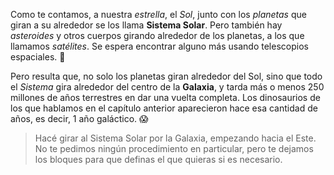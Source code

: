 Como te contamos, a nuestra _estrella_, el _Sol_, junto con los _planetas_ que giran a su alrededor se los llama **Sistema Solar**. Pero también hay _asteroides_ y otros cuerpos girando alrededor de los planetas, a los que llamamos _satélites_. Se espera encontrar alguno más usando telescopios espaciales. :telescope:

Pero resulta que, no solo los planetas giran alrededor del Sol, sino que todo el _Sistema_ gira alrededor del centro de la **Galaxia**, y tarda más o menos 250 millones de años terrestres en dar una vuelta completa. Los dinosaurios de los que hablamos en el capítulo anterior aparecieron hace esa cantidad de años, es decir, 1 año galáctico. :scream:

> Hacé girar al Sistema Solar por la Galaxia, empezando hacia el Este. No te pedimos ningún procedimiento en particular, pero te dejamos los bloques para que definas el que quieras si es necesario.
